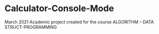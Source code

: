 # Calculator-Console-Mode
March 2021 Academic project created for the course ALGORITHM – DATA STRUCT-PROGRAMMING 
